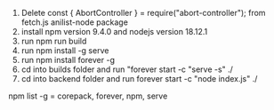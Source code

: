 1. Delete const { AbortController } = require("abort-controller"); from fetch.js anilist-node package
2. install npm version 9.4.0 and nodejs version 18.12.1
3. run npm run build
4. run npm install -g serve
5. run npm install forever -g
6. cd into builds folder and run "forever start -c "serve -s" ./
7. cd into backend folder and run forever start -c "node index.js" ./

npm list -g = corepack, forever, npm, serve
